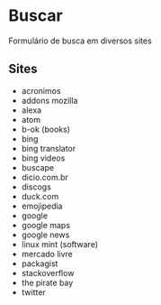 # Buscar
Formulário de busca em diversos sites

## Sites
- acronimos
- addons mozilla
- alexa
- atom
- b-ok (books)
- bing
- bing translator
- bing videos
- buscape
- dicio.com.br
- discogs
- duck.com
- emojipedia
- google
- google maps
- google news
- linux mint (software)
- mercado livre
- packagist
- stackoverflow
- the pirate bay
- twitter
